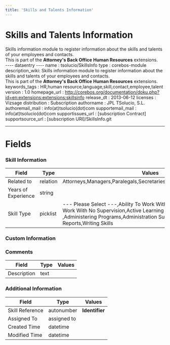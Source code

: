 ```yaml
---
title: 'Skills and Talents Information'
---
```


Skills and Talents Information
==============================

Skills information module to register information about the skills and
talents of your employees and contacts.  
This is part of the **Attorney's Back Office** **Human Resources**
extensions.  
---- dataentry ---- name : tsolucio/SkillsInfo type : corebos-module
description\_wiki: Skills information module to register information
about the skills and talents of your employees and contacts.  
This is part of the **Attorney's Back Office** **Human Resources**
extensions. keywords\_tags : HR,human
resource,language,skill,contact,employee,talent version : 1.0
homepage\_url :
<http://corebos.org/documentation/doku.php?id=en:extensions:extensions:skillsinfo>
release\_dt : 2013-06-12 licenses : Vizsage distribution : Subscription
authorname : JPL TSolucio, S.L. authoremail\_mail :
info(at)tsolucio(dot)com supportemail\_mail : info(at)tsolucio(dot)com
supportissues\_url : \[subscription Contract\] supportsource\_url :
\[subscription URI\]/SkillsInfo.git

------------------------------------------------------------------------

  

Fields
======

### Skill Information

<table>
<thead>
<tr class="header">
<th>Field</th>
<th>Type</th>
<th>Values</th>
</tr>
</thead>
<tbody>
<tr class="odd">
<td>Related to</td>
<td>relation</td>
<td>Attorneys,Managers,Paralegals,Secretaries,SupportPersonnel,Procurador</td>
</tr>
<tr class="even">
<td>Years of Experience</td>
<td>string</td>
<td></td>
</tr>
<tr class="odd">
<td>Skill Type</td>
<td>picklist</td>
<td>--- Please Select ---,Ability To Work With Little Supervision,Ability To Work With No Supervision,Active Learning ,Active Listening ,Administering Programs,Administration Support,...,Writing Reports,Writing Skills</td>
</tr>
</tbody>
</table>

### Custom Information

### Comments

<table>
<thead>
<tr class="header">
<th>Field</th>
<th>Type</th>
<th>Values</th>
</tr>
</thead>
<tbody>
<tr class="odd">
<td>Description</td>
<td>text</td>
<td></td>
</tr>
</tbody>
</table>

### Additional Information

<table>
<thead>
<tr class="header">
<th>Field</th>
<th>Type</th>
<th>Values</th>
</tr>
</thead>
<tbody>
<tr class="odd">
<td>Skill Reference</td>
<td>autonumber</td>
<td><strong>Identifier</strong></td>
</tr>
<tr class="even">
<td>Assigned To</td>
<td>assigned to</td>
<td></td>
</tr>
<tr class="odd">
<td>Created Time</td>
<td>datetime</td>
<td></td>
</tr>
<tr class="even">
<td>Modified Time</td>
<td>datetime</td>
<td></td>
</tr>
</tbody>
</table>
